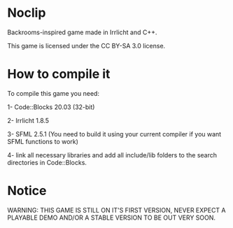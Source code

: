 # Noclip
Backrooms-inspired game made in Irrlicht and C++.
 
This game is licensed under the CC BY-SA 3.0 license.
 
# How to compile it

To compile this game you need:

1- Code::Blocks 20.03 (32-bit)

2- Irrlicht 1.8.5

3- SFML 2.5.1 (You need to build it using your current compiler if you want SFML functions to work)

4- link all necessary libraries and add all include/lib folders to the search directories in Code::Blocks.

# Notice

WARNING: THIS GAME IS STILL ON IT'S FIRST VERSION, NEVER EXPECT A PLAYABLE DEMO AND/OR A STABLE VERSION TO BE OUT VERY SOON.
